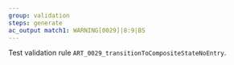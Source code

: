```yaml
---
group: validation
steps: generate
ac_output match1: WARNING[0029]|8:9|BS
---
```

Test validation rule `ART_0029_transitionToCompositeStateNoEntry`.
